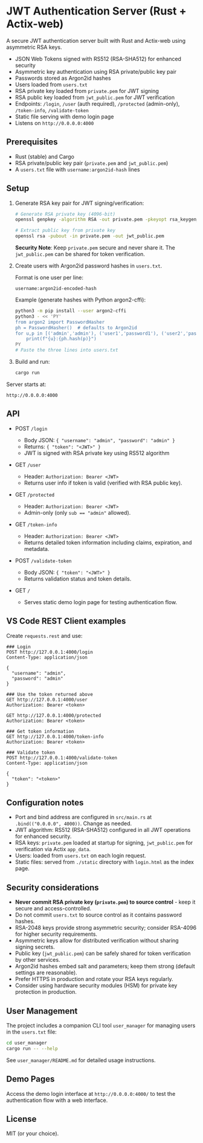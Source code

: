 # JWT Authentication Server (Rust + Actix-web)

A secure JWT authentication server built with Rust and Actix-web using asymmetric RSA keys.

- JSON Web Tokens signed with RS512 (RSA-SHA512) for enhanced security
- Asymmetric key authentication using RSA private/public key pair
- Passwords stored as Argon2id hashes
- Users loaded from `users.txt`
- RSA private key loaded from `private.pem` for JWT signing
- RSA public key loaded from `jwt_public.pem` for JWT verification
- Endpoints: `/login`, `/user` (auth required), `/protected` (admin-only), `/token-info`, `/validate-token`
- Static file serving with demo login page
- Listens on `http://0.0.0.0:4000`

## Prerequisites

- Rust (stable) and Cargo
- RSA private/public key pair (`private.pem` and `jwt_public.pem`)
- A `users.txt` file with `username:argon2id-hash` lines

## Setup

1. Generate RSA key pair for JWT signing/verification:

    ```bash
    # Generate RSA private key (4096-bit)
    openssl genpkey -algorithm RSA -out private.pem -pkeyopt rsa_keygen_bits:4096

    # Extract public key from private key
    openssl rsa -pubout -in private.pem -out jwt_public.pem
    ```

    **Security Note**: Keep `private.pem` secure and never share it. The `jwt_public.pem` can be shared for token verification.

2. Create users with Argon2id password hashes in `users.txt`.

    Format is one user per line:

    ```text
    username:argon2id-encoded-hash
    ```

    Example (generate hashes with Python argon2-cffi):

    ```bash
    python3 -m pip install --user argon2-cffi
    python3 - << 'PY'
    from argon2 import PasswordHasher
    ph = PasswordHasher()  # defaults to Argon2id
    for u,p in [('admin','admin'), ('user1','password1'), ('user2','password2')]:
        print(f"{u}:{ph.hash(p)}")
    PY
    # Paste the three lines into users.txt
    ```

3. Build and run:

    ```bash
    cargo run
    ```

Server starts at:

```text
http://0.0.0.0:4000
```

## API

- POST `/login`
  - Body JSON: `{ "username": "admin", "password": "admin" }`
  - Returns: `{ "token": "<JWT>" }`
  - JWT is signed with RSA private key using RS512 algorithm

- GET `/user`
  - Header: `Authorization: Bearer <JWT>`
  - Returns user info if token is valid (verified with RSA public key).

- GET `/protected`
  - Header: `Authorization: Bearer <JWT>`
  - Admin-only (only `sub == "admin"` allowed).

- GET `/token-info`
  - Header: `Authorization: Bearer <JWT>`
  - Returns detailed token information including claims, expiration, and metadata.

- POST `/validate-token`
  - Body JSON: `{ "token": "<JWT>" }`
  - Returns validation status and token details.

- GET `/`
  - Serves static demo login page for testing authentication flow.

## VS Code REST Client examples

Create `requests.rest` and use:

```http
### Login
POST http://127.0.0.1:4000/login
Content-Type: application/json

{
  "username": "admin",
  "password": "admin"
}

### Use the token returned above
GET http://127.0.0.1:4000/user
Authorization: Bearer <token>

GET http://127.0.0.1:4000/protected
Authorization: Bearer <token>

### Get token information
GET http://127.0.0.1:4000/token-info
Authorization: Bearer <token>

### Validate token
POST http://127.0.0.1:4000/validate-token
Content-Type: application/json

{
  "token": "<token>"
}
```

## Configuration notes

- Port and bind address are configured in `src/main.rs` at `.bind(("0.0.0.0", 4000))`. Change as needed.
- JWT algorithm: RS512 (RSA-SHA512) configured in all JWT operations for enhanced security.
- RSA keys: `private.pem` loaded at startup for signing, `jwt_public.pem` for verification via Actix `app_data`.
- Users: loaded from `users.txt` on each login request.
- Static files: served from `./static` directory with `login.html` as the index page.

## Security considerations

- **Never commit RSA private key (`private.pem`) to source control** - keep it secure and access-controlled.
- Do not commit `users.txt` to source control as it contains password hashes.
- RSA-2048 keys provide strong asymmetric security; consider RSA-4096 for higher security requirements.
- Asymmetric keys allow for distributed verification without sharing signing secrets.
- Public key (`jwt_public.pem`) can be safely shared for token verification by other services.
- Argon2id hashes embed salt and parameters; keep them strong (default settings are reasonable).
- Prefer HTTPS in production and rotate your RSA keys regularly.
- Consider using hardware security modules (HSM) for private key protection in production.

## User Management

The project includes a companion CLI tool `user_manager` for managing users in the `users.txt` file:

```bash
cd user_manager
cargo run -- --help
```

See `user_manager/README.md` for detailed usage instructions.

## Demo Pages

Access the demo login interface at `http://0.0.0.0:4000/` to test the authentication flow with a web interface.

## License

MIT (or your choice).
